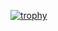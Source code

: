 
[![trophy](https://github-profile-trophy.vercel.app/?username=alex-petrenko&column=7)](https://github.com/alex-petrenko)
